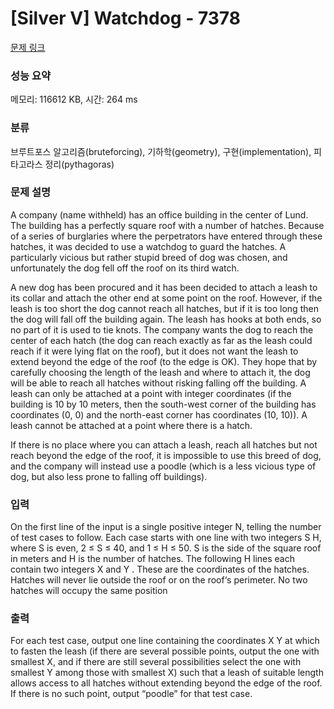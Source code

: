 # [Silver V] Watchdog - 7378 

[문제 링크](https://www.acmicpc.net/problem/7378) 

### 성능 요약

메모리: 116612 KB, 시간: 264 ms

### 분류

브루트포스 알고리즘(bruteforcing), 기하학(geometry), 구현(implementation), 피타고라스 정리(pythagoras)

### 문제 설명

<p>A company (name withheld) has an office building in the center of Lund. The building has a perfectly square roof with a number of hatches. Because of a series of burglaries where the perpetrators have entered through these hatches, it was decided to use a watchdog to guard the hatches. A particularly vicious but rather stupid breed of dog was chosen, and unfortunately the dog fell off the roof on its third watch.</p>

<p>A new dog has been procured and it has been decided to attach a leash to its collar and attach the other end at some point on the roof. However, if the leash is too short the dog cannot reach all hatches, but if it is too long then the dog will fall off the building again. The leash has hooks at both ends, so no part of it is used to tie knots. The company wants the dog to reach the center of each hatch (the dog can reach exactly as far as the leash could reach if it were lying flat on the roof), but it does not want the leash to extend beyond the edge of the roof (to the edge is OK). They hope that by carefully choosing the length of the leash and where to attach it, the dog will be able to reach all hatches without risking falling off the building. A leash can only be attached at a point with integer coordinates (if the building is 10 by 10 meters, then the south-west corner of the building has coordinates (0, 0) and the north-east corner has coordinates (10, 10)). A leash cannot be attached at a point where there is a hatch.</p>

<p>If there is no place where you can attach a leash, reach all hatches but not reach beyond the edge of the roof, it is impossible to use this breed of dog, and the company will instead use a poodle (which is a less vicious type of dog, but also less prone to falling off buildings).</p>

### 입력 

 <p>On the first line of the input is a single positive integer N, telling the number of test cases to follow. Each case starts with one line with two integers S H, where S is even, 2 ≤ S ≤ 40, and 1 ≤ H ≤ 50. S is the side of the square roof in meters and H is the number of hatches. The following H lines each contain two integers X and Y . These are the coordinates of the hatches. Hatches will never lie outside the roof or on the roof‘s perimeter. No two hatches will occupy the same position</p>

### 출력 

 <p>For each test case, output one line containing the coordinates X Y at which to fasten the leash (if there are several possible points, output the one with smallest X, and if there are still several possibilities select the one with smallest Y among those with smallest X) such that a leash of suitable length allows access to all hatches without extending beyond the edge of the roof. If there is no such point, output “poodle” for that test case.</p>

